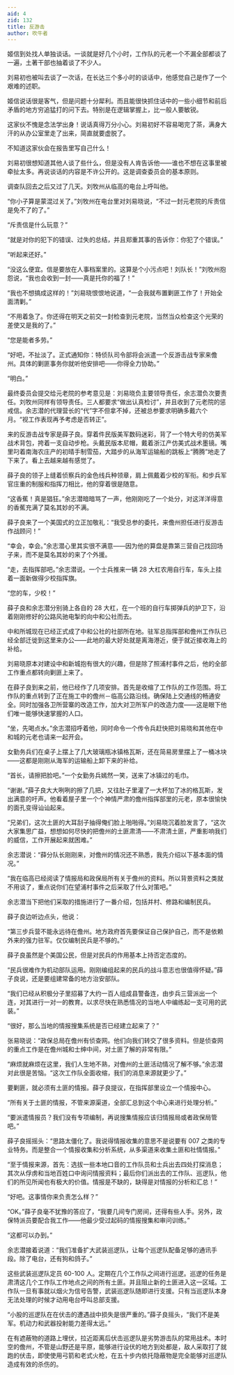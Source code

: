 ```yaml
---
aid: 4
zid: 132
title: 反游击
author: 吹牛者
---
```


姬信到处找人单独谈话。一谈就是好几个小时，工作队的元老一个不漏全部都谈了一遍，土著干部也抽着谈了不少人。

刘易初也被叫去谈了一次话，在长达三个多小时的谈话中，他感觉自己是作了一个艰难的述职。

姬信说话很是客气，但是问题十分犀利。而且能很快抓住话中的一些小细节和前后矛盾的地方穷追猛打的问下去。特别是在逻辑掌握上，比一般人要敏锐。

这家伙不愧是念法学出身！说话真得万分小心。刘易初好不容易喝完了茶，满身大汗的从办公室里走了出来，简直就要虚脱了。

不知道这家伙会在报告里写自己什么！

刘易初很想知道其他人谈了些什么，但是没有人肯告诉他——谁也不想在这事里被牵扯太多。再说谈话的内容是不许公开的。这是调查委员会的基本原则。

调查队回去之后又过了几天。刘牧州从临高的电台上呼叫他。

“你小子算是蒙混过关了。”刘牧州在电台里对刘易晓说，“不过一封元老院的斥责信是免不了的了。”

“斥责信是什么玩意？”

“就是对你的犯下的错误、过失的总结，并且郑重其事的告诉你：你犯了个错误。”

“听起来还好。”

“没这么便宜。信是要放在人事档案里的。这算是个小污点吧！刘队长！”刘牧州抱怨说，“我也会收到一封——真是托你的福了！”

“我也不想搞成这样的！”刘易晓恨恨地说道，“一会我就布置剿匪工作了！开始全面清剿。”

“不用着急了。你还得在明天之前交一封检查到元老院，当然当众检查这个光荣的差使又是我的了。”

“您是能者多劳。”

“好吧，不扯淡了。正式通知你：特侦队司令部将会派遣一个反游击战专家来儋州。具体的剿匪事务你就听他安排吧——你得全力协助。”

“明白。”

最终委员会提交给元老院的参考意见是：刘易晓负主要领导责任，余志潜负次要责任。刘牧州同样有领导责任。三人都要求“做出认真检讨”，并且收到了元老院的惩戒信。余志潜的代理营长的“代”字不但拿不掉，还被总参要求明确多戴六个月。“视工作表现再予考虑是否转正”。

来的反游击战专家是薛子良。穿着件民版美军数码迷彩，背了一个特大号的仿美军战术背包，挎着一支自动步枪。头戴民版本尼帽，戴着浙江产仿美式战术墨镜。嘴里叼着南海农庄产的初晴手制雪茄，大踏步的从海军运输船的跳板上“腾腾”地走了下来了。看上去越来越有感觉了。

薛子良的领子上缝着侦察兵的金色线兵种领章，肩上佩戴着少校的军衔。和步兵军官庄重的制服和指挥刀相比，他的穿着很是随意。

“这香蕉！真是猖狂。”余志潜暗暗骂了一声，他刚刚吃了一个处分，对这洋洋得意的香蕉充满了莫名其妙的不满。

薛子良来了一个美国式的立正加敬礼：“我受总参的委托，来儋州担任进行反游击作战顾问！”

“幸会，幸会。”余志潜心里其实很不满意——因为他的算盘是靠第三营自己找回场子来，而不是莫名其妙的来了个外援。

“走，去指挥部吧。”余志潜说。一个士兵推来一辆 28 大杠农用自行车，车头上挂着一面新做得少校指挥旗。

“您的车，少校！”

薛子良和余志潜分别骑上各自的 28 大杠，在一个班的自行车掷弹兵的护卫下，沿着刚刚修好的公路风驰电掣的向中和公社而去。

中和所城现在已经正式成了中和公社的社部所在地。驻军总指挥部和儋州工作队已经全部迁徙到这里来办公——此地的最大好处就是离海港近，便于就近接收海上的补给。

刘易晓原本对建设中和新城抱有很大的兴趣，但是除了照浦村事件之后，他的全部工作重点都转向剿匪上来了。

在薛子良到来之前，他已经作了几项安排。首先是收缩了工作队的工作范围。将工作队的重点转到了正在施工中的儋州－临高公路沿线。确保陆上交通线的畅通安全。同时加强各卫所营寨的改造工作，加大对卫所军户的改造力度——这是眼下他们唯一能够快速掌握的人口。

“坐，先喝点水。”余志潜招呼着他，同时命令一个传令兵赶快把刘易晓和其他在中和城的元老也请来一起开会。

女勤务兵们在桌子上摆上了几大玻璃瓶冰镇格瓦斯，还在简易房里摆上了一桶冰块——这都是刚刚从海军的运输船上卸下来的补给。

“首长，请擦把脸吧。”一个女勤务兵嫣然一笑，送来了冰镇过的毛巾。

“谢谢。”薛子良大大咧咧的擦了几把，又往肚子里灌了一大杯加了冰的格瓦斯，发出满意的吁声。他看着屋子里一个个神情严肃的儋州指挥部里的元老，原本很愉快的面孔变得讪讪起来。

“兄弟们，这次土匪的大耳刮子抽得俺们脸上啪啪得。”刘易晓沉着脸发言了，“这次大家集思广益，想想如何尽快的把儋州的土匪肃清——不肃清土匪，严重影响我们的威信，工作开展起来就困难。”

余志潜说：“薛分队长刚刚来，对儋州的情况还不熟悉，我先介绍以下基本面的情况。”

“我在临高已经阅读了情报局和政保局所有关于儋州的资料。所以背景资料之类就不用谈了，重点说你们在望浦村事件之后采取了什么对策吧。”

余志潜当下把他们采取的措施进行了一番介绍，包括并村、修路和编制民兵。

薛子良边听边点头，他说：

“第三步兵营不能永远待在儋州。地方政府首先要保证自己保护自己，而不是依赖外来的强力驻军。仅仅编制民兵是不够的。”

薛子良虽然是个美国公民，但是对民兵的作用基本上持否定态度的。

“民兵很难作为机动部队运用。刚刚编组起来的民兵的战斗意志也很值得怀疑。”薛子良说，还是要组建常备的地方治安部队。

“我们已经从积极分子里招募了大约一百人组成县警备连，由步兵三营派出一个连，对其进行一对一的教育。以求尽快在熟悉情况的当地人中编练起一支可用的武装。”

“很好，那么当地的情报搜集系统是否已经建立起来了？”

张易晓说：“政保总局在儋州有侦查网。他们向我们转交了很多资料。但是侦查网的重点工作是在儋州城和士绅中间，对土匪了解的非常有限。”

“麻烦就麻烦在这里，我们人生地不熟，对儋州的土匪活动情况了解不够。”余志潜对此很是苦恼。“这次工作队全面收缩，我们的消息来源就更少了。”

要剿匪，就必须有土匪的情报。薛子良提议，在指挥部里设立一个情报中心。

“所有关于土匪的情报，不管来源渠道，全部汇总到这个中心来进行处理分析。”

“要派遣情报员？我们没有专项编制，再说搜集情报应该归情报局或者政保局管吧。”

薛子良摇摇头：“思路太僵化了。我说得情报收集的意思不是说要有 007 之类的专业特务。而是整合一个情报收集和分析系统，从多渠道来收集土匪和社情情报。”

“至于情报来源，首先：选拔一些本地口音的工作队员和士兵出去四处打探消息；其次从俘虏和当地百姓口中询问情报资料；最后你们派出去的工作队、巡逻队，他们的所见所闻也有极大的价值。情报是不缺的，缺得是对情报的分析和汇总！”

“好吧。这事情你来负责怎么样？”

“OK。”薛子良毫不犹豫的答应了，“我要几间专门房间，还得有些人手。另外，政保特派员要配合我工作——他最少受过起码的情报搜集和审问训练。”

“这都可以办到。”

余志潜接着说道：“我们准备扩大武装巡逻队，让每个巡逻队配备足够的通讯手段。除了电台，还有狗和鸽子。”

这些武装巡逻队定员 60-100 人。定期在几个工作队之间进行巡逻。巡逻的任务是肃清这几个工作队工作地点之间的所有土匪。并且阻止新的土匪进入这一区域。工作队一旦有事就以烟火为信号告警，武装巡逻队随即进行支援。只有当巡逻队本身无法处理的时候才动用电台呼叫总部支援。

“小股的巡逻队在在伏击的遭遇战中损失是很严重的。”薛子良摇头，“我们不是美军。机动力和武器投射能力差得太远。”

在有遮蔽物的道路上埋伏，拉近距离后伏击巡逻队是劣势游击队的常用战术。本时空的儋州，不管是山野还是平原，能够进行设伏的地方到处都是，敌人采取打了就跑的伏击，即使使用弓箭和老式火枪，在五十步内依托隐蔽物是完全能够对巡逻队造成有效的杀伤的。
